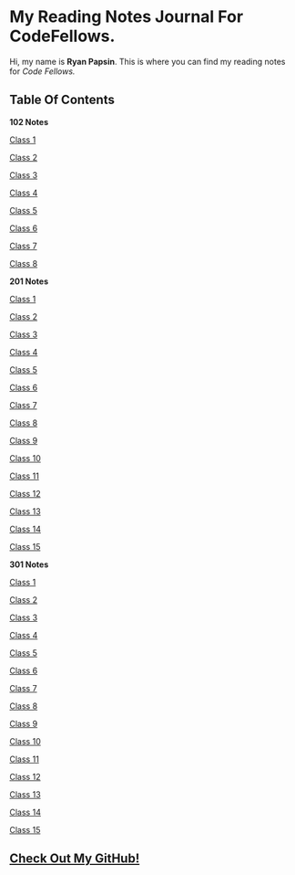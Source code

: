 # My Reading Notes Journal For CodeFellows.

Hi, my name is **Ryan Papsin**. This is where you can find my reading notes for *Code Fellows.*

## Table Of Contents ##

**102 Notes**

[Class 1](/courses/102%20Class%201%20Notes.md)

[Class 2](/102/102%20Class%202%20Notes.md)  

[Class 3](/102/102%20Class%203%20Notes.md)

[Class 4](/102/102%20Class%204%20Notes.md)

[Class 5](/102/102%20Class%205%20Notes.md)

[Class 6](/102/102%20Class%206%20Notes.md)

[Class 7](/102/102%20Class%207%20Notes.md)

[Class 8](/102/102%20Class%208%20Notes.md)

**201 Notes**

[Class 1](/201/201%20Class%201%20Notes.md)

[Class 2](/201/201%20Class%202%20Notes.md)

[Class 3](/201/201%20Class%203%20Notes.md)

[Class 4](/201/201%20Class%204%20Notes.md)

[Class 5](/201/201%20Class%205%20Notes.md)

[Class 6](/201/201%20Class%206%20Notes.md)

[Class 7](/201/201%20Class%207%20Notes.md)

[Class 8](/201/201%20Class%208%20Notes.md)

[Class 9](/201/201%20Class%209%20Notes.md)

[Class 10](/201/201%20Class%2010%20Notes.md)

[Class 11](/201/201%20Class%2011%20Notes.md)

[Class 12](/201/201%20Class%2012%20Notes.md)

[Class 13](/201/201%20Class%2013%20Notes.md)

[Class 14](/201/201%20Class%2014%20Notes.md)

[Class 15](/201/201%20Class%2015%20Notes.md)

**301 Notes**

[Class 1](/301/301%20Class%201%20Notes.md)

[Class 2](/301/301%20Class%202%20Notes.md)

[Class 3](/301/301%20Class%203%20Notes.md)

[Class 4](/301/301%20Class%204%20Notes.md)

[Class 5](/301/301%20Class%205%20Notes.md)

[Class 6](/301/301%20Class%206%20Notes.md)

[Class 7](/301/301%20Class%207%20Notes.md)

[Class 8](/301/301%20Class%208%20Notes.md)

[Class 9](/301/301%20Class%209%20Notes.md)

[Class 10](/301/301%20Class%2010%20Notes.md)

[Class 11](/301/301%20Class%2011%20Notes.md)

[Class 12](/301/301%20Class%2012%20Notes.md)

[Class 13](/301/301%20Class%2013%20Notes.md)

[Class 14](/301/301%20Class%2014%20Notes.md)

[Class 15](/301/301%20Class%2015%20Notes.md)

## [Check Out My GitHub!](https://github.com/rpap75) ##
